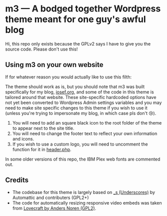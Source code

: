 # m3 — A bodged together Wordpress theme meant for one guy's awful blog

Hi, this repo only exists because the GPLv2 says I have to give you the source code. Please don't use this!

## Using m3 on your own website

If for whatever reason you would actually like to use this filth:

The theme should work as is, but you should note that m3 was built specifically for my blog, [iosef.org](https://iosef.org/), and some of the code in this theme is tailored around that website. These site-specific hardcoded options have not yet been converted to Wordpress Admin settings variables and you may need to make site specific changes to this theme if you wish to use it (unless you're trying to impersonate my blog, in which case pls don't 😢).

1. You will need to add an square black icon to the root folder of the theme to appear next to the site title.
2. You will need to change the footer text to reflect your own information and icons.
3. If you wish to use a custom logo, you will need to uncomment the function for it in [header.php](/header.php).

In some older versions of this repo, the IBM Plex web fonts are commented out. 

## Credits
- The codebase for this theme is largely based on [_s (Underscores)](https://underscores.me) by Automattic and contributers (GPL2+)
- The code for automatically resizing responsive video embeds was taken from [Lovecraft by Anders Noren (GPL2)](https://andersnoren.se/teman/lovecraft-wordpress-theme/).